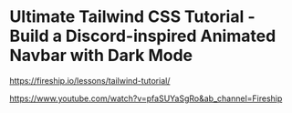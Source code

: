 # Ultimate Tailwind CSS Tutorial - Build a Discord-inspired Animated Navbar with Dark Mode



https://fireship.io/lessons/tailwind-tutorial/


https://www.youtube.com/watch?v=pfaSUYaSgRo&ab_channel=Fireship



